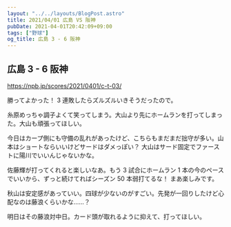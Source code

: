 ```yaml
---
layout: "../../layouts/BlogPost.astro"
title: 2021/04/01 広島 VS 阪神
pubDate: 2021-04-01T20:42:09+09:00
tags: ["野球"]
og_title: 広島 3 - 6 阪神
---
```


## 広島 3 - 6 阪神

https://npb.jp/scores/2021/0401/c-t-03/

勝ってよかった！ 3 連敗したらズルズルいきそうだったので。

糸原めっちゃ調子よくて笑ってしまう。大山より先にホームランを打ってしまった。大山も頑張ってほしい。

今日はカープ側にも守備の乱れがあったけど、こちらもまだまだ拙守が多い。山本はショートならいいけどサードはダメっぽい？ 大山はサード固定でファーストに陽川でいいんじゃないかな。

佐藤輝が打ってくれると楽しいなあ。もう 3 試合にホームラン 1 本の今のペースでいいから、ずっと続けてればシーズン 50 本弱打てるな！ まあ楽しみです。

秋山は安定感があっていい。四球が少ないのがすごい。先発が一回りしたけど心配なのは藤浪くらいかな……？

明日はその藤浪対中日。カード頭が取れるように抑えて、打ってほしい。
